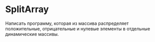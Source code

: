 # SplitArray

Написать программу, которая из массива распределяет положительные, отрицательные и нулевые элементы в отдельные динамические массивы.



